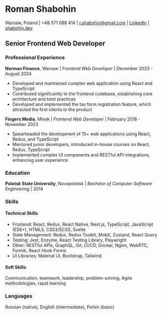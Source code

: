 # Roman Shabohin

Warsaw, Poland | +48 571 088 414 | [r.shabohin@gmail.com](mailto:r.shabohin@gmail.com?subject=Resume) | [LinkedIn](https://www.linkedin.com/in/roman-shabohin/) | [shabohin.dev](https://shabohin.dev)

## Senior Frontend Web Developer

### Professional Experience

**Norman Finance**, Warsaw | _Frontend Web Developer_ | December 2023 - August 2024

- Developed and maintained complex web application using React and TypeScript
- Contributed significantly to the frontend codebase, establishing core architecture and best practices
- Developed and implemented the tax form registration feature, which attracted the first clients to the product

**Fingers Media**, Minsk | _Frontend Web Developer_ | February 2018 - November 2023

- Spearheaded the development of 10+ web applications using React, Redux, and TypeScript
- Mentored junior developers, introduced in-house courses on React, Redux, TypeScript
- Implemented complex UI components and RESTful API integrations, enhancing user experience

### Education

**Polotsk State University**, Novopolotsk | _Bachelor of Computer Software Engineering_ | 2014

### Skills

#### Technical Skills

- Frontend: React, Redux, React Native, Next.js, TypeScript, JavaScript (ES6+), HTML5, CSS3/SCSS, Svelte
- State Management: Redux, Redux Toolkit, MobX, Zustand, React Query
- Testing: Jest, Enzyme, React Testing Library, Playwright
- Other: RESTful APIs, GraphQL, Git, CI/CD, Docker, Nginx, WebRTC, Formik, React Hook Forms
- UI Libraries: Material UI, Bootstrap, Tailwind

#### Soft Skills

Communication, teamwork, leadership, problem-solving, Agile methodologies, rapid learning

### Languages

Russian (native), English (intermediate), Polish (basic)
